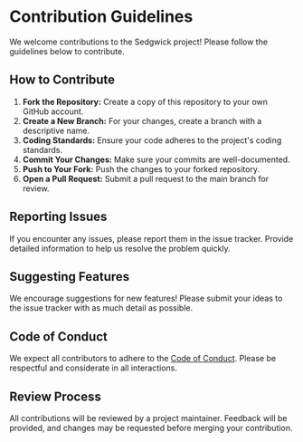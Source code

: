 # Contribution Guidelines

We welcome contributions to the Sedgwick project! Please follow the guidelines below to contribute.

## How to Contribute

1. **Fork the Repository:** Create a copy of this repository to your own GitHub account.
2. **Create a New Branch:** For your changes, create a branch with a descriptive name.
3. **Coding Standards:** Ensure your code adheres to the project's coding standards.
4. **Commit Your Changes:** Make sure your commits are well-documented.
5. **Push to Your Fork:** Push the changes to your forked repository.
6. **Open a Pull Request:** Submit a pull request to the main branch for review.

## Reporting Issues

If you encounter any issues, please report them in the issue tracker. Provide detailed information to help us resolve the problem quickly.

## Suggesting Features

We encourage suggestions for new features! Please submit your ideas to the issue tracker with as much detail as possible.

## Code of Conduct

We expect all contributors to adhere to the [Code of Conduct](CODE_OF_CONDUCT.md). Please be respectful and considerate in all interactions.

## Review Process

All contributions will be reviewed by a project maintainer. Feedback will be provided, and changes may be requested before merging your contribution.
